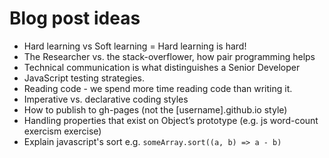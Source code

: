 # Blog post ideas

* Hard learning vs Soft learning = Hard learning is hard!
* The Researcher vs. the stack-overflower, how pair programming helps
* Technical communication is what distinguishes a Senior Developer
* JavaScript testing strategies.
* Reading code - we spend more time reading code than writing it.
* Imperative vs. declarative coding styles
* How to publish to gh-pages (not the [username].github.io style)
* Handling properties that exist on Object’s prototype (e.g. js word-count
  exercism exercise)
* Explain javascript's sort e.g. `someArray.sort((a, b) => a - b)`
